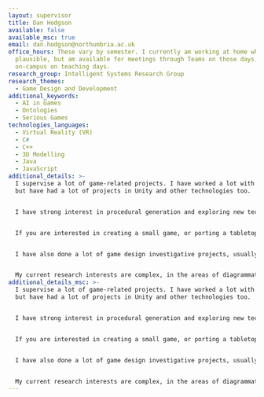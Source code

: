 ```yaml
---
layout: supervisor
title: Dan Hodgson
available: false
available_msc: true
email: dan.hodgson@northumbria.ac.uk
office_hours: These vary by semester. I currently am working at home when
  plausible, but am available for meetings through Teams on those days, and
  on-campus on teaching days.
research_group: Intelligent Systems Research Group
research_themes:
  - Game Design and Development
additional_keywords:
  - AI in Games
  - Ontologies
  - Serious Games
technologies_languages:
  - Virtual Reality (VR)
  - C#
  - C++
  - 3D Modelling
  - Java
  - JavaScript
additional_details: >-
  I supervise a lot of game-related projects. I have worked a lot with Unreal,
  but have had a lot of projects in Unity and other technologies too. 


  I have strong interest in procedural generation and exploring new techniques for doing so. Projects about difficulty (automated difficulty balancing, AI assessment of difficulty) have been interesting too, I have supervised a good number of VR experience projects, and just a lot of game technology-related projects.


  If you are interested in creating a small game, or porting a tabletop game to computer, then I have several game scenarios I can use. This would suit Software Engineering projects best.


  I have also done a lot of game design investigative projects, usually along the lines of "How does X affect Y" (for example, how does difficulty affect player engagement, how does sound aesthetic affect fear, etc) which involve creating one or (more often) two game experiences to give a direct comparison, which are then playtested with test subjects to get experimental results.


  My current research interests are complex, in the areas of diagrammatical modelling of pen-and-paper RPGs, auto-generating programming script from those diagrams, creating interpreters to run those scripts, and then using this for AI-based difficulty testing and balancing, ultimately heading towards data interoperability and ontological equivalence to automate conversion of player and monster stats between different RPG systems. I would be interesting in supervising any students who want to explore parts of this in detail.
additional_details_msc: >-
  I supervise a lot of game-related projects. I have worked a lot with Unreal,
  but have had a lot of projects in Unity and other technologies too. 


  I have strong interest in procedural generation and exploring new techniques for doing so. Projects about difficulty (automated difficulty balancing, AI assessment of difficulty) have been interesting too, I have supervised a good number of VR experience projects, and just a lot of game technology-related projects.


  If you are interested in creating a small game, or porting a tabletop game to computer, then I have several game scenarios I can use. This would suit Software Engineering projects best.


  I have also done a lot of game design investigative projects, usually along the lines of "How does X affect Y" (for example, how does difficulty affect player engagement, how does sound aesthetic affect fear, etc) which involve creating one or (more often) two game experiences to give a direct comparison, which are then playtested with test subjects to get experimental results.


  My current research interests are complex, in the areas of diagrammatical modelling of pen-and-paper RPGs, auto-generating programming script from those diagrams, creating interpreters to run those scripts, and then using this for AI-based difficulty testing and balancing, ultimately heading towards data interoperability and ontological equivalence to automate conversion of player and monster stats between different RPG systems. I would be interesting in supervising any students who want to explore parts of this in detail.
---
```

